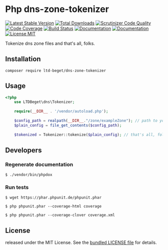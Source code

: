 # Php dns-zone-tokenizer

[![Latest Stable Version](https://poser.pugx.org/ltd-beget/dns-zone-tokenizer/version)](https://packagist.org/packages/ltd-beget/dns-zone-tokenizer) 
[![Total Downloads](https://poser.pugx.org/ltd-beget/dns-zone-tokenizer/downloads)](https://packagist.org/packages/ltd-beget/dns-zone-tokenizer)
[![Scrutinizer Code Quality](https://scrutinizer-ci.com/g/LTD-Beget/dns-zone-tokenizer/badges/quality-score.png?b=master)](https://scrutinizer-ci.com/g/LTD-Beget/dns-zone-tokenizer/?branch=master)
[![Code Coverage](https://scrutinizer-ci.com/g/LTD-Beget/dns-zone-tokenizer/badges/coverage.png?b=master)](https://scrutinizer-ci.com/g/LTD-Beget/dns-zone-tokenizer/?branch=master)
[![Build Status](https://scrutinizer-ci.com/g/LTD-Beget/dns-zone-tokenizer/badges/build.png?b=master)](https://scrutinizer-ci.com/g/LTD-Beget/dns-zone-tokenizer/build-status/master)
[![Documentation](https://img.shields.io/badge/code-documented-brightgreen.svg)](http://ltd-beget.github.io/dns-zone-tokenizer/documentation/html/index.html)
[![Documentation](https://img.shields.io/badge/code-coverage-brightgreen.svg)](http://ltd-beget.github.io/dns-zone-tokenizer/coverage/index.html)
[![License MIT](http://img.shields.io/badge/license-MIT-blue.svg?style=flat)](https://github.com/LTD-Beget/dns-zone-tokenizer/blob/master/LICENSE)



Tokenize dns zone files and that's all, folks.

## Installation

```shell
composer require ltd-beget/dns-zone-tokenizer
```

## Usage
```php
<?php
    use LTDBeget\dns\Tokenizer;
    
    require(__DIR__ . '/vendor/autoload.php');
    
    $config_path = realpath(__DIR__."/zone/exampleZone"); // path to your dns zone file
    $plain_config = file_get_contents($config_path);
    
    $tokenized = Tokenizer::tokenize($plain_config); // that's all, folks. All is done =)

```

## Developers

### Regenerate documentation
```shell
$ ./vendor/bin/phpdox
```

### Run tests

```shell
$ wget https://phar.phpunit.de/phpunit.phar
```

```shell
$ php phpunit.phar --coverage-html coverage
```

```shell
$ php phpunit.phar --coverage-clover coverage.xml
```

## License
released under the MIT License.
See the [bundled LICENSE file](LICENSE) for details.

